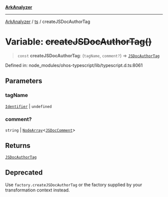 [**ArkAnalyzer**](../../../../README.md)

***

[ArkAnalyzer](../../../../globals.md) / [ts](../README.md) / createJSDocAuthorTag

# Variable: ~~createJSDocAuthorTag()~~

> `const` **createJSDocAuthorTag**: (`tagName`, `comment?`) => [`JSDocAuthorTag`](../interfaces/JSDocAuthorTag.md)

Defined in: node\_modules/ohos-typescript/lib/typescript.d.ts:8061

## Parameters

### tagName

[`Identifier`](../interfaces/Identifier.md) | `undefined`

### comment?

`string` | [`NodeArray`](../interfaces/NodeArray.md)\<[`JSDocComment`](../type-aliases/JSDocComment.md)\>

## Returns

[`JSDocAuthorTag`](../interfaces/JSDocAuthorTag.md)

## Deprecated

Use `factory.createJSDocAuthorTag` or the factory supplied by your transformation context instead.

